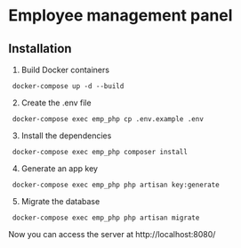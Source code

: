 # Employee management panel

## Installation

1. Build Docker containers
```
 docker-compose up -d --build
```

2. Create the .env file
```
 docker-compose exec emp_php cp .env.example .env  
```

3. Install the dependencies
```
 docker-compose exec emp_php composer install
```

4. Generate an app key
```
 docker-compose exec emp_php php artisan key:generate
```

5. Migrate the database
```
 docker-compose exec emp_php php artisan migrate
```

Now you can access the server at http://localhost:8080/

